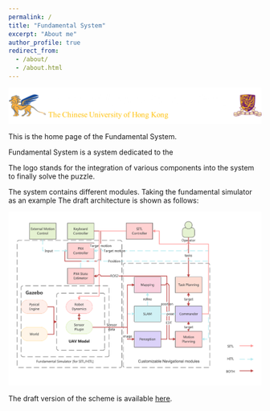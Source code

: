 ```yaml
---
permalink: /
title: "Fundamental System"
excerpt: "About me"
author_profile: true
redirect_from: 
  - /about/
  - /about.html
---
```


![uas](../images/uas.png)

This is the home page of the Fundamental System.

Fundamental System is a system dedicated to the 

The logo stands for the integration of various components into the system to finally solve the puzzle.

The system contains different modules. Taking the fundamental simulator as an example The draft architecture is shown as follows:

![uas](../images/arch.png)

















The draft version of the scheme is available [here](http://fundamentalsystem.net/files/schemeNov22.pdf).

